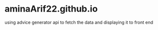 # aminaArif22.github.io 
using advice generator api to fetch the data and displaying it to front end
